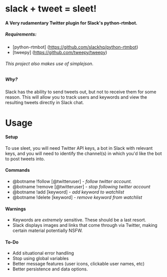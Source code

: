 # slack + tweet = sleet!
#### A Very rudamentary Twitter plugin for Slack's python-rtmbot.
##### Requirements:

- [python-rtmbot] (https://github.com/slackhq/python-rtmbot)
- [tweepy] (https://github.com/tweepy/tweepy)

###### This project also makes use of simplejson.

##### Why?
Slack has the ability to send tweets out, but not to receive them for some reason. This will allow you to track users and keywords and view the resulting tweets directly in Slack chat.


# Usage
#### Setup
To use sleet, you will need Twitter API keys, a bot in Slack with relevant keys, and you will need to identify the channel(s) in which you'd like the bot to post tweets into.
#### Commands
- @botname !follow [@twitteruser] - *follow twitter account.*
- @botname !remove [@twitteruser] -  *stop following twitter account*
- @botname !add [keyword] - *add keyword to watchlist*
- @botname !delete [keyword] - *remove keyword from watchlist*

#### Warnings
- Keywords are *extremely* sensitive. These should be a last resort.
- Slack displays images and links that come through via Twitter, making certain material potentially NSFW.

#### To-Do
- Add situational error handling
- Stop using global variables
- Better message features (user icons, clickable user names, etc)
- Better persistence and data options.
